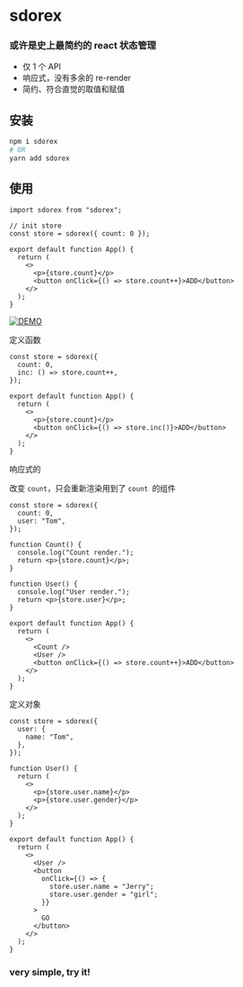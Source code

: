 # sdorex

### 或许是史上最简约的 react 状态管理

- 仅 1 个 API
- 响应式，没有多余的 re-render
- 简约、符合直觉的取值和赋值

## 安装

```sh
npm i sdorex
# OR
yarn add sdorex
```

## 使用

```tsx
import sdorex from "sdorex";

// init store
const store = sdorex({ count: 0 });

export default function App() {
  return (
    <>
      <p>{store.count}</p>
      <button onClick={() => store.count++}>ADD</button>
    </>
  );
}
```

[![DEMO](https://p3-juejin.byteimg.com/tos-cn-i-k3u1fbpfcp/47fb8002084841c187293270adef79a5~tplv-k3u1fbpfcp-zoom-1.image)](https://codesandbox.io/s/sdorex-demo-ruz0zt?file=/src/App.tsx)

定义函数

```tsx
const store = sdorex({
  count: 0,
  inc: () => store.count++,
});

export default function App() {
  return (
    <>
      <p>{store.count}</p>
      <button onClick={() => store.inc()}>ADD</button>
    </>
  );
}
```

响应式的

改变 `count`，只会重新渲染用到了 `count `的组件

```tsx
const store = sdorex({
  count: 0,
  user: "Tom",
});

function Count() {
  console.log("Count render.");
  return <p>{store.count}</p>;
}

function User() {
  console.log("User render.");
  return <p>{store.user}</p>;
}

export default function App() {
  return (
    <>
      <Count />
      <User />
      <button onClick={() => store.count++}>ADD</button>
    </>
  );
}
```

定义对象

```tsx
const store = sdorex({
  user: {
    name: "Tom",
  },
});

function User() {
  return (
    <>
      <p>{store.user.name}</p>
      <p>{store.user.gender}</p>
    </>
  );
}

export default function App() {
  return (
    <>
      <User />
      <button
        onClick={() => {
          store.user.name = "Jerry";
          store.user.gender = "girl";
        }}
      >
        GO
      </button>
    </>
  );
}
```

### very simple, try it!
